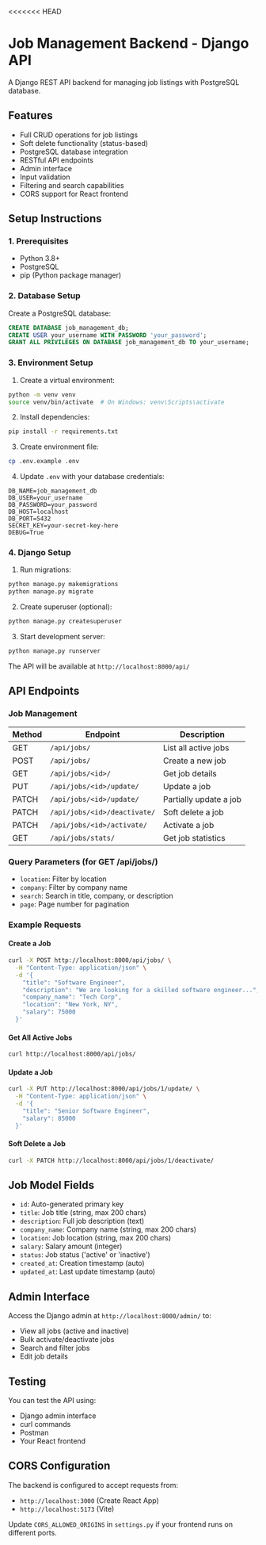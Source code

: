 <<<<<<< HEAD
# Job Management Backend - Django API

A Django REST API backend for managing job listings with PostgreSQL database.

## Features

- Full CRUD operations for job listings
- Soft delete functionality (status-based)
- PostgreSQL database integration
- RESTful API endpoints
- Admin interface
- Input validation
- Filtering and search capabilities
- CORS support for React frontend

## Setup Instructions

### 1. Prerequisites

- Python 3.8+
- PostgreSQL
- pip (Python package manager)

### 2. Database Setup

Create a PostgreSQL database:

```sql
CREATE DATABASE job_management_db;
CREATE USER your_username WITH PASSWORD 'your_password';
GRANT ALL PRIVILEGES ON DATABASE job_management_db TO your_username;
```

### 3. Environment Setup

1. Create a virtual environment:
```bash
python -m venv venv
source venv/bin/activate  # On Windows: venv\Scripts\activate
```

2. Install dependencies:
```bash
pip install -r requirements.txt
```

3. Create environment file:
```bash
cp .env.example .env
```

4. Update `.env` with your database credentials:
```
DB_NAME=job_management_db
DB_USER=your_username
DB_PASSWORD=your_password
DB_HOST=localhost
DB_PORT=5432
SECRET_KEY=your-secret-key-here
DEBUG=True
```

### 4. Django Setup

1. Run migrations:
```bash
python manage.py makemigrations
python manage.py migrate
```

2. Create superuser (optional):
```bash
python manage.py createsuperuser
```

3. Start development server:
```bash
python manage.py runserver
```

The API will be available at `http://localhost:8000/api/`

## API Endpoints

### Job Management

| Method | Endpoint | Description |
|--------|----------|-------------|
| GET | `/api/jobs/` | List all active jobs |
| POST | `/api/jobs/` | Create a new job |
| GET | `/api/jobs/<id>/` | Get job details |
| PUT | `/api/jobs/<id>/update/` | Update a job |
| PATCH | `/api/jobs/<id>/update/` | Partially update a job |
| PATCH | `/api/jobs/<id>/deactivate/` | Soft delete a job |
| PATCH | `/api/jobs/<id>/activate/` | Activate a job |
| GET | `/api/jobs/stats/` | Get job statistics |

### Query Parameters (for GET /api/jobs/)

- `location`: Filter by location
- `company`: Filter by company name
- `search`: Search in title, company, or description
- `page`: Page number for pagination

### Example Requests

#### Create a Job
```bash
curl -X POST http://localhost:8000/api/jobs/ \
  -H "Content-Type: application/json" \
  -d '{
    "title": "Software Engineer",
    "description": "We are looking for a skilled software engineer...",
    "company_name": "Tech Corp",
    "location": "New York, NY",
    "salary": 75000
  }'
```

#### Get All Active Jobs
```bash
curl http://localhost:8000/api/jobs/
```

#### Update a Job
```bash
curl -X PUT http://localhost:8000/api/jobs/1/update/ \
  -H "Content-Type: application/json" \
  -d '{
    "title": "Senior Software Engineer",
    "salary": 85000
  }'
```

#### Soft Delete a Job
```bash
curl -X PATCH http://localhost:8000/api/jobs/1/deactivate/
```

## Job Model Fields

- `id`: Auto-generated primary key
- `title`: Job title (string, max 200 chars)
- `description`: Full job description (text)
- `company_name`: Company name (string, max 200 chars)
- `location`: Job location (string, max 200 chars)
- `salary`: Salary amount (integer)
- `status`: Job status ('active' or 'inactive')
- `created_at`: Creation timestamp (auto)
- `updated_at`: Last update timestamp (auto)

## Admin Interface

Access the Django admin at `http://localhost:8000/admin/` to:
- View all jobs (active and inactive)
- Bulk activate/deactivate jobs
- Search and filter jobs
- Edit job details

## Testing

You can test the API using:
- Django admin interface
- curl commands
- Postman
- Your React frontend

## CORS Configuration

The backend is configured to accept requests from:
- `http://localhost:3000` (Create React App)
- `http://localhost:5173` (Vite)

Update `CORS_ALLOWED_ORIGINS` in `settings.py` if your frontend runs on different ports.


